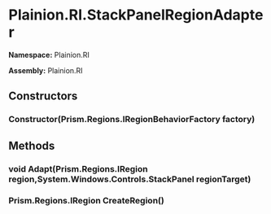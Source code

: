 
# Plainion.RI.StackPanelRegionAdapter

**Namespace:** Plainion.RI

**Assembly:** Plainion.RI


## Constructors

### Constructor(Prism.Regions.IRegionBehaviorFactory factory)


## Methods

### void Adapt(Prism.Regions.IRegion region,System.Windows.Controls.StackPanel regionTarget)

### Prism.Regions.IRegion CreateRegion()
